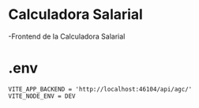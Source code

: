 # Calculadora Salarial
-Frontend de la Calculadora Salarial

# .env
```
VITE_APP_BACKEND = 'http://localhost:46104/api/agc/'
VITE_NODE_ENV = DEV
```
